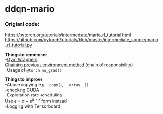 # ddqn-mario

### Origianl code: <br>
https://pytorch.org/tutorials/intermediate/mario_rl_tutorial.html <br>
https://github.com/pytorch/tutorials/blob/master/intermediate_source/mario_rl_tutorial.py <br>

**Things to remember** <br>
-[Gym Wrappers](https://www.gymlibrary.dev/content/wrappers/) <br>
[Chaining previous environment method](https://github.com/pytorch/tutorials/blob/master/intermediate_source/mario_rl_tutorial.py) (chain of responsibility)<br>
-Usage of ```@torch.no_grad()``` <br>

**Things to improve** <br>
-Abuse copying e.g. ```.copy()```, ```__array__()``` <br>
-checking CUDA <br>
-Exploration rate scheduling <br>
Use $\epsilon = \alpha - e^{\beta -x}$ form instead <br>
-Logging with Tensorboard